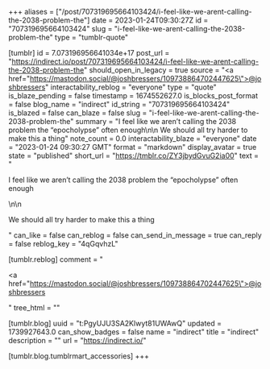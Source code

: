 +++
aliases = ["/post/707319695664103424/i-feel-like-we-arent-calling-the-2038-problem-the"]
date = 2023-01-24T09:30:27Z
id = "707319695664103424"
slug = "i-feel-like-we-arent-calling-the-2038-problem-the"
type = "tumblr-quote"

[tumblr]
id = 7.073196956641034e+17
post_url = "https://indirect.io/post/707319695664103424/i-feel-like-we-arent-calling-the-2038-problem-the"
should_open_in_legacy = true
source = "<a href=\"https://mastodon.social/@joshbressers/109738864702447625\">@joshbressers</a>"
interactability_reblog = "everyone"
type = "quote"
is_blaze_pending = false
timestamp = 1674552627.0
is_blocks_post_format = false
blog_name = "indirect"
id_string = "707319695664103424"
is_blazed = false
can_blaze = false
slug = "i-feel-like-we-arent-calling-the-2038-problem-the"
summary = "I feel like we aren’t calling the 2038 problem the “epocholypse” often enough\n\n We should all try harder to make this a thing"
note_count = 0.0
interactability_blaze = "everyone"
date = "2023-01-24 09:30:27 GMT"
format = "markdown"
display_avatar = true
state = "published"
short_url = "https://tmblr.co/ZY3jbydGvuG2ia00"
text = "<p>I feel like we aren&rsquo;t calling the 2038 problem the &ldquo;epocholypse&rdquo; often enough</p>\n\n<p>We should all try harder to make this a thing</p>"
can_like = false
can_reblog = false
can_send_in_message = true
can_reply = false
reblog_key = "4qGqvhzL"

[tumblr.reblog]
comment = "<p><a href=\"https://mastodon.social/@joshbressers/109738864702447625\">@joshbressers</a></p>"
tree_html = ""

[tumblr.blog]
uuid = "t:PgyUJU3SA2Klwyt81UWAwQ"
updated = 1739927643.0
can_show_badges = false
name = "indirect"
title = "indirect"
description = ""
url = "https://indirect.io/"

[tumblr.blog.tumblrmart_accessories]
+++
